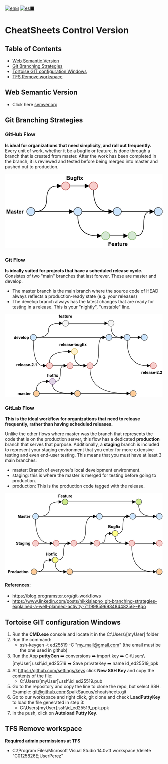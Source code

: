 [![en](https://img.shields.io/badge/lang-en-red.svg):ballot_box_with_check:](#) [![es](https://img.shields.io/badge/lang-es-yellow.svg):black_large_square:](https://github.com/SpaikSaucus/cheatsheets/blob/main/DevOps/ControlVersion/README.es.md)

# CheatSheets Control Version

## Table of Contents
- [Web Semantic Version](#web-semantic-version)
- [Git Branching Strategies](#git-branching-strategies)
- [Tortoise GIT configuration Windows](#tortoise-git-configuration-windows)
- [TFS Remove workspace](#tfs-remove-workspace)

## Web Semantic Version
* Click here [semver.org](https://semver.org/)


## Git Branching Strategies

### GitHub Flow
__Is ideal for organizations that need simplicity, and roll out frequently.__ 
Every unit of work, whether it be a bugfix or feature, is done through a branch that is created from master. After the work has been completed in the branch, it is reviewed and tested before being merged into master and pushed out to production.

<img style="background-color:white;" src='https://github.com/SpaikSaucus/cheatsheets/blob/main/DevOps/ControlVersion/git-branching-strategies--github-flow.png?raw=true' />

### Git Flow
__Is ideally suited for projects that have a scheduled release cycle.__
Consistes of two "main" branches that last forever. These are master and develop. 
* The master branch is the main branch where the source code of HEAD always reflects a production-ready state (e.g. your releases)
* The develop branch always has the latest changes that are ready for testing in a release. This is your "nightly", "unstable" line.

<img style="background-color:white;" src='https://github.com/SpaikSaucus/cheatsheets/blob/main/DevOps/ControlVersion/git-branching-strategies--git-flow.png?raw=true' />

### GitLab Flow
__This is the ideal workflow for organizations that need to release frequently, rather than having scheduled releases.__

Unlike the other flows where master was the branch that represents the code that is on the production server, this flow has a dedicated __production__ branch that serves that purpose. Additionally, a __staging__ branch is included to represent your staging environment that you enter for more extensive testing and even end-user testing. This means that you must have at least 3 main branches:

* master: Branch of everyone's local development environment.
* staging: this is where the master is merged for testing before going to production.
* production: This is the production code tagged with the release.

<img style="background-color:white;" src='https://github.com/SpaikSaucus/cheatsheets/blob/main/DevOps/ControlVersion/git-branching-strategies--gitlab-flow.png?raw=true' />


#### References:
* https://blog.programster.org/git-workflows
* https://www.linkedin.com/posts/nikkisiapno_git-branching-strategies-explained-a-well-planned-activity-7119985969348448256--Kgo


## Tortoise GIT configuration Windows
1. Run the __CMD.exe__ console and locate it in the C:\Users\\[myUser] folder
2. Run the command:
     * ssh-keygen -t ed25519 -C "my_mail@gmail.com"
     (the email must be the one used in github)
3. Run the App __puttyGen__ :arrow_right: conversions :arrow_right: import key :arrow_right:
C:\Users\\[myUser]\\.ssh\id_ed25519 :arrow_right: Save privateKey :arrow_right: name id_ed25519_ppk
4. At https://github.com/settings/keys
     click __New SSH Key__ and copy the contents of the file:
     * C:\Users\\[myUser]\\.ssh\id_ed25519.pub
5. Go to the repository and copy the line to clone the repo, but select SSH.
Example: git@github.com:SpaikSaucus/cheatsheets.git
6. Go to our workspace and right click, git clone and check __LoadPuttyKey__ to load the file generated in step 3:
     * C:\Users\[myUser]\.ssh\id_ed25519_ppk.ppk
7. In the push, click on __Autoload Putty Key__.


## TFS Remove workspace 
__Required admin permissions at TFS__
* C:\Program Files\Microsoft Visual Studio 14.0>tf workspace /delete "C0125826E;UserPerez"
